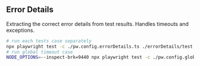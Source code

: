 ## Error Details

Extracting the correct error details from test results. Handles timeouts and exceptions.

```sh
# run each tests case separately
npx playwright test -c ./pw.config.errorDetails.ts ./errorDetails/test.timeout.spec.ts
# run global timeout case
NODE_OPTIONS=--inspect-brk=9440 npx playwright test -c ./pw.config.globalTimeout.ts ./errorDetails/global.timeout.spec.ts
```
